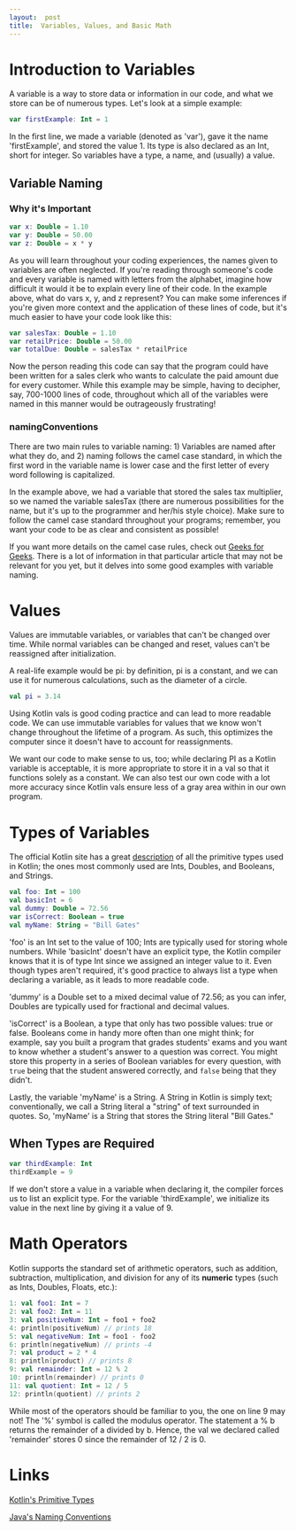 ```yaml
---
layout:  post
title:  Variables, Values, and Basic Math
---
```


# Introduction to Variables

A variable is a way to store data or information in our code, and what we store can be of numerous types.  Let's look at a simple example:

```kotlin
var firstExample: Int = 1
```

In the first line, we made a variable (denoted as 'var'), gave it the name 'firstExample', and stored the value 1.  Its type is also declared as an Int, short for integer.  So variables have a type, a name, and (usually) a value.

## Variable Naming

### Why it's Important

```kotlin
var x: Double = 1.10
var y: Double = 50.00
var z: Double = x * y
```

As you will learn throughout your coding experiences, the names given to variables are often neglected.  If you're reading through someone's code and every variable is named with letters from the alphabet, imagine how difficult it would it be to explain every line of their code.  In the example above, what do vars x, y, and z represent?  You can make some inferences if you're given more context and the application of these lines of code, but it's much easier to have your code look like this:

```kotlin
var salesTax: Double = 1.10
var retailPrice: Double = 50.00
var totalDue: Double = salesTax * retailPrice
```

Now the person reading this code can say that the program could have been written for a sales clerk who wants to calculate the paid amount due for every customer.  While this example may be simple, having to decipher, say, 700-1000 lines of code, throughout which all of the variables were named in this manner would be outrageously frustrating!

### namingConventions

There are two main rules to variable naming:  1) Variables are named after what they do, and 2) naming follows the camel case standard, in which the first word in the variable name is lower case and the first letter of every word following is capitalized.

In the example above, we had a variable that stored the sales tax multiplier, so we named the variable salesTax (there are numerous possibilities for the name, but it's up to the programmer and her/his style choice).  Make sure to follow the camel case standard throughout your programs; remember, you want your code to be as clear and consistent as possible!

If you want more details on the camel case rules, check out [Geeks for Geeks](https://www.geeksforgeeks.org/java-naming-conventions/).  There is a lot of information in that particular article that may not be relevant for you yet, but it delves into some good examples with variable naming.

# Values

Values are immutable variables, or variables that can't be changed over time.  While normal variables can be changed and reset, values can't be reassigned after initialization.

A real-life example would be pi:  by definition, pi is a constant, and we can use it for numerous calculations, such as the diameter of a circle.

```kotlin
val pi = 3.14
```

Using Kotlin vals is good coding practice and can lead to more readable code.  We can use immutable variables for values that we know won't change throughout the lifetime of a program.  As such, this optimizes the computer since it doesn't have to account for reassignments.

We want our code to make sense to us, too; while declaring PI as a Kotlin variable is acceptable, it is more appropriate to store it in a val so that it functions solely as a constant.  We can also test our own code with a lot more accuracy since Kotlin vals ensure less of a gray area within in our own program.

<!--- might add more later -->

# Types of Variables

The official Kotlin site has a great [description](https://kotlinlang.org/docs/reference/basic-types.html) of all the primitive types used in Kotlin; the ones most commonly used are Ints, Doubles, and Booleans, and Strings.

```kotlin
val foo: Int = 100
val basicInt = 6
val dummy: Double = 72.56
var isCorrect: Boolean = true
val myName: String = "Bill Gates"
```

'foo' is an Int set to the value of 100; Ints are typically used for storing whole numbers.  While 'basicInt' doesn't have an explicit type, the Kotlin compiler knows that it is of type Int since we assigned an integer value to it.  Even though types aren't required, it's good practice to always list a type when declaring a variable, as it leads to more readable code.

'dummy' is a Double set to a mixed decimal value of 72.56; as you can infer, Doubles are typically used for fractional and decimal values.

'isCorrect' is a Boolean, a type that only has two possible values:  true or false.  Booleans come in handy more often than one might think; for example, say you built a program that grades students' exams and you want to know whether a student's answer to a question was correct.  You might store this property in a series of Boolean variables for every question, with `true` being that the student answered correctly, and `false` being that they didn't.

Lastly, the variable 'myName' is a String.  A String in Kotlin is simply text; conventionally, we call a String literal a "string" of text surrounded in quotes.  So, 'myName' is a String that stores the String literal "Bill Gates."

## When Types are Required

```kotlin
var thirdExample: Int
thirdExample = 9
```

If we don't store a value in a variable when declaring it, the compiler forces us to list an explicit type.  For the variable 'thirdExample', we initialize its value in the next line by giving it a value of 9.

# Math Operators

Kotlin supports the standard set of arithmetic operators, such as addition, subtraction, multiplication, and division for any of its **numeric** types (such as Ints, Doubles, Floats, etc.):

```kotlin
1: val foo1: Int = 7
2: val foo2: Int = 11
3: val positiveNum: Int = foo1 + foo2
4: println(positiveNum) // prints 18
5: val negativeNum: Int = foo1 - foo2
6: println(negativeNum) // prints -4
7: val product = 2 * 4
8: println(product) // prints 8
9: val remainder: Int = 12 % 2
10: println(remainder) // prints 0
11: val quotient: Int = 12 / 5
12: println(quotient) // prints 2
```

While most of the operators should be familiar to you, the one on line 9 may not! The '%' symbol is called the modulus operator.  The statement a % b returns the remainder of a divided by b.  Hence, the val we declared called 'remainder' stores 0 since the remainder of 12 / 2 is 0.

# Links

[Kotlin's Primitive Types](https://kotlinlang.org/docs/reference/basic-types.html)

[Java's Naming Conventions](https://www.geeksforgeeks.org/java-naming-conventions/)
